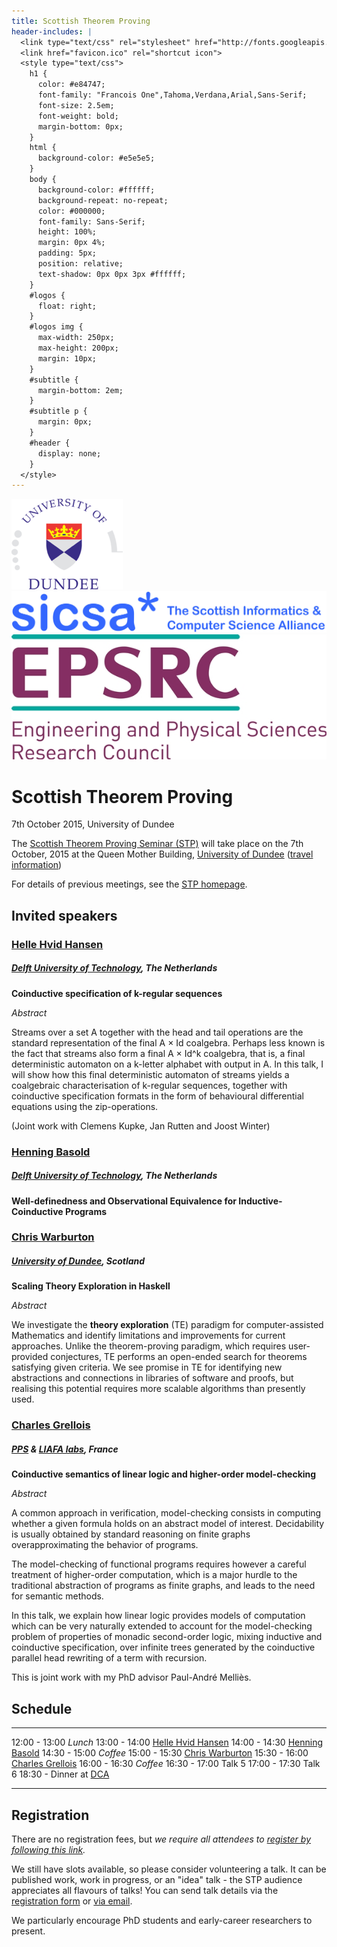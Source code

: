 ```yaml
---
title: Scottish Theorem Proving
header-includes: |
  <link type="text/css" rel="stylesheet" href="http://fonts.googleapis.com/css?family=Francois+One&ver=4.0" />
  <link href="favicon.ico" rel="shortcut icon">
  <style type="text/css">
    h1 {
      color: #e84747;
      font-family: "Francois One",Tahoma,Verdana,Arial,Sans-Serif;
      font-size: 2.5em;
      font-weight: bold;
      margin-bottom: 0px;
    }
    html {
      background-color: #e5e5e5;
    }
    body {
      background-color: #ffffff;
      background-repeat: no-repeat;
      color: #000000;
      font-family: Sans-Serif;
      height: 100%;
      margin: 0px 4%;
      padding: 5px;
      position: relative;
      text-shadow: 0px 0px 3px #ffffff;
    }
    #logos {
      float: right;
    }
    #logos img {
      max-width: 250px;
      max-height: 200px;
      margin: 10px;
    }
    #subtitle {
      margin-bottom: 2em;
    }
    #subtitle p {
      margin: 0px;
    }
    #header {
      display: none;
    }
  </style>
---
```

<div id="logos">
  <a href="http://www.dundee.ac.uk">
   <img id="dundee" src="dundee_logo.png"
        alt="University of Dundee" />
  </a>
  <br />
  <a href="http://www.sicsa.ac.uk">
   <img id="sicsa"  src="sicsa.jpg"
        alt="Scottish Informatics and Computer Science Alliance" />
  </a>
  <br />
  <a href="https://www.epsrc.ac.uk">
   <img id="epsrc"  src="epsrc.jpg"
        alt="Engineering and Physical Sciences Research Council" />
  </a>
</div>

# Scottish Theorem Proving

<div id="subtitle">

7th October 2015, University of Dundee

</div>

The [Scottish Theorem Proving Seminar (STP)][STP] will take place on the 7th October, 2015 at the Queen Mother Building, [University of Dundee][Dundee] ([travel information](http://www.computing.dundee.ac.uk/about/travel-information))

For details of previous meetings, see the [STP homepage][STP].

## Invited speakers

### [Helle Hvid Hansen][Helle]

##### [Delft University of Technology][Delft], The Netherlands

**Coinductive specification of k-regular sequences**

*Abstract*

Streams over a set A together with the head and tail operations
are the standard representation of the final A × Id coalgebra. Perhaps less
known is the fact that streams also form a final A × Id^k coalgebra, that
is, a final deterministic automaton on a k-letter alphabet with output in
A. In this talk, I will show how this final deterministic automaton of
streams yields a coalgebraic characterisation of k-regular sequences,
together with coinductive specification formats in the form of behavioural
differential equations using the zip-operations.

(Joint work with Clemens Kupke, Jan Rutten and Joost Winter)

### [Henning Basold][Henning]

##### [Delft University of Technology][Delft], The Netherlands

**Well-definedness and Observational Equivalence for Inductive-Coinductive Programs**

### [Chris Warburton][Chris]

##### [University of Dundee][Dundee], Scotland

**Scaling Theory Exploration in Haskell**

*Abstract*

We investigate the **theory exploration** (TE)
paradigm for computer-assisted Mathematics and identify limitations and
improvements for current approaches. Unlike the theorem-proving paradigm,
which requires user-provided conjectures, TE performs an open-ended
search for theorems satisfying given criteria. We see promise in TE for
identifying new abstractions and connections in libraries of software
and proofs, but realising this potential requires more scalable
algorithms than presently used.

### [Charles Grellois][Charles]

##### [PPS][PPS] & [LIAFA labs][LIAFA], France

**Coinductive semantics of linear logic and higher-order model-checking**

*Abstract*

A common approach in verification, model-checking consists in computing
whether a given formula holds on an abstract model of interest.
Decidability is usually obtained by standard reasoning on finite graphs
overapproximating the behavior of programs.

The model-checking of functional programs requires however a careful
treatment of higher-order computation, which is a major hurdle to the
traditional abstraction of programs as finite graphs, and leads to the need
for semantic methods.

In this talk, we explain how linear logic provides models of computation
which can be very naturally extended to account for the model-checking
problem of properties of monadic second-order logic, mixing inductive and
coinductive specification, over infinite trees generated by the coinductive
parallel head rewriting of a term with recursion.

This is joint work with my PhD advisor Paul-André Melliès.

## Schedule

-------------- --------
12:00 - 13:00  *Lunch*
13:00 - 14:00  [Helle Hvid Hansen][Helle]
14:00 - 14:30  [Henning Basold][Henning]
14:30 - 15:00  *Coffee*
15:00 - 15:30  [Chris Warburton][Chris]
15:30 - 16:00  [Charles Grellois][Charles]
16:00 - 16:30  *Coffee*
16:30 - 17:00  Talk 5
17:00 - 17:30  Talk 6
18:30 -        Dinner at [DCA][DCA]
-------------- -------

## Registration

There are no registration fees, but *we require all attendees to [register by following this link][register].*

We still have slots available, so please consider volunteering a talk. It can be published work, work in progress, or  an "idea" talk - the STP audience appreciates all flavours of talks! You can send talk details via the [registration form][register] or [via email][contact].

We particularly encourage PhD students and early-career researchers to present.

[Helle]: http://homepage.tudelft.nl/c9d1n/
[Henning]: http://cs.ru.nl/~hbasold/
[Chris]: http://www.computing.dundee.ac.uk/about/staff/124
[Charles]: http://research.grellois.fr/

[Dundee]: http://www.dundee.ac.uk/
[Delft]: http://www.tudelft.nl
[PPS]: http://www.pps.univ-paris-diderot.fr
[LIAFA]: http://www.liafa.jussieu.fr

[STP]: http://www.macs.hw.ac.uk/stp/
[register]: https://docs.google.com/forms/d/1XcVQGrlJpgJe584TsneKNQ8x2HjBk40n_jhHIazn2nA/viewform?usp=send_form
[contact]: mailto:chriswarbo@gmail.com,komendantskaya@gmail.com
[DCA]: http://www.dca.org.uk/visit/jute-cafe-bar
